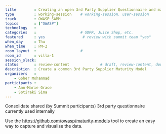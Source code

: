 ```yaml
---
title        : Creating an open 3rd Party Supplier Questionnaire and maturity model
type         : working-session    # working-session, user-session
track        : OWASP SAMM
topics       : ["OWASP"]
technology   :
categories   :                    # GDPR, Juice Shop, etc.
featured     : yes                 # review with summit team "yes"
when_day     : Thu
when_time    : PM-2
room_layout  :                    #
room_id      : villa-1
session_slack:
status       : review-content              # draft, review-content, done
description  : Create a common 3rd Party Supplier Maturity Model
organizers   :
    - Goher Mohammad
participants :
    - Ann-Marie Grace
    - Sotiraki Sima
---
```


Consolidate shared (by Summit participants) 3rd party questionnaire currently used internally

Use the https://github.com/owasp/maturity-models tool to create an easy way to capture and visualise the data.

<!--(add intro)

## WHY

(...)

## What

(...)

## Outcomes

(...)

## References

(...)


## Previous
-->
